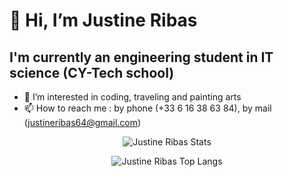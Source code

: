 # 👋 Hi, I’m **Justine Ribas**

## I'm currently an engineering student in IT science (CY-Tech school)

- 👀 I’m interested in coding, traveling and painting arts
- 📫 How to reach me : by phone (+33 6 16 38 63 84), by mail (justineribas64@gmail.com)

<p align="center">
    <img align="center"  src="https://github-readme-stats.vercel.app/api/?username=justirbs&show_icons=true&count_private=true&title_color=fff&icon_color=96770e&text_color=9f9f9f&bg_color=181818&border_color=96770e&hide=contribs,issues" alt="Justine Ribas Stats" />
</p>

<p align="center">
    <img align="center"  src="https://github-readme-stats.vercel.app/api/top-langs/?username=justirbs&count_private=true&layout=compact&title_color=fff&icon_color=96770e&text_color=9f9f9f&bg_color=181818&border_color=96770e&langs_count=10)](https://github.com/anuraghazra/github-readme-stats" alt="Justine Ribas Top Langs" />
</p>
  
 

